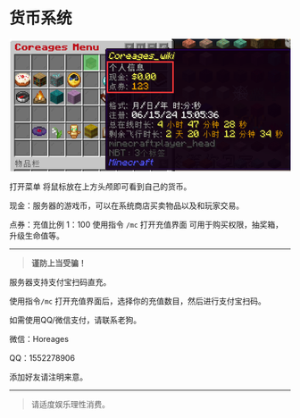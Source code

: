 # 货币系统

![money](../Newplayer/image/个人经济.png)

打开菜单 将鼠标放在上方头颅即可看到自己的货币。

现金：服务器的游戏币，可以在系统商店买卖物品以及和玩家交易。

点券：充值比例 1：100 使用指令 `/mc` 打开充值界面 可用于购买权限，抽奖箱，升级生命值等。

------



> **谨防上当受骗！**

服务器支持支付宝扫码直充。

使用指令`/mc` 打开充值界面后，选择你的充值数目，然后进行支付宝扫码。



如需使用QQ/微信支付，请联系老狗。

微信：Horeages

QQ：1552278906

添加好友请注明来意。

------



> 请适度娱乐理性消费。

